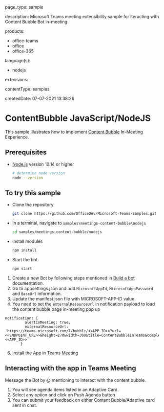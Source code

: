 
page_type: sample

description: Microsoft Teams meeting extensibility sample for iteracting with Content Bubble Bot in-meeting

products:
- office-teams
- office
- office-365

language(s):
- nodejs

extensions:

contentType: samples

createdDate: 07-07-2021 13:38:26

# ContentBubble JavaScript/NodeJS
This sample illustrates how to implement [Content Bubble](https://docs.microsoft.com/en-us/microsoftteams/platform/apps-in-teams-meetings/create-apps-for-teams-meetings?view=msteams-client-js-latest&tabs=dotnet#notificationsignal-api) In-Meeting Experience.

## Prerequisites

- [Node.js](https://nodejs.org) version 10.14 or higher

    ```bash
    # determine node version
    node --version
    ```

## To try this sample

- Clone the repository

    ```bash
    git clone https://github.com/OfficeDev/Microsoft-Teams-Samples.git
    ```

- In a terminal, navigate to `samples\meetings-content-bubble\nodejs`

    ```bash
    cd samples/meetings-content-bubble/nodejs
    ```

- Install modules

    ```bash
    npm install
    ```

- Start the bot

    ```bash
    npm start
    ```

1) Create a new Bot by following steps mentioned in [Build a bot](https://docs.microsoft.com/en-us/microsoftteams/platform/bots/what-are-bots?view=msteams-client-js-latest#build--a-bot-for-teams-with-the-microsoft-bot-framework) documentation.
2) Go to appsettings.json and add `MicrosoftAppId`, `MicrosoftAppPassword` and `BaseUrl` information.
3) Update the manifest.json file with MICROSOFT-APP-ID value.
4) You need to set the `externalResourceUrl` in notification payload to load the content bubble page in-meeting pop up
 ```
 notification: {
          alertInMeeting: true,
          externalResourceUrl: 'https://teams.microsoft.com/l/bubble/<<APP_ID>>?url=<<ENDPOINT_URL>>&height=270&width=300&title=ContentBubbleinTeams&completionBotId=<<APP_ID>>'
        }
 ```
6) [Install the App in Teams Meeting](https://docs.microsoft.com/en-us/microsoftteams/platform/apps-in-teams-meetings/teams-apps-in-meetings?view=msteams-client-js-latest#meeting-lifecycle-scenarios)

## Interacting with the app in Teams Meeting

Message the Bot by @ mentioning to interact with the content bubble.
1. You will see agenda items listed in an Adaptive Card.
2. Select any option and click on Push Agenda button
3. You can submit your feedback on either Content Bubble/Adaptive card sent in chat.
